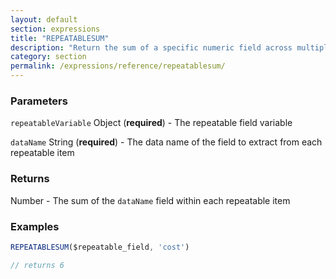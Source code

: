 ```yaml
---
layout: default
section: expressions
title: "REPEATABLESUM"
description: "Return the sum of a specific numeric field across multiple repeatable items"
category: section
permalink: /expressions/reference/repeatablesum/
---
```


### Parameters

`repeatableVariable` Object (__required__) - The repeatable field variable

`dataName` String (__required__) - The data name of the field to extract from each repeatable item

### Returns

Number - The sum of the `dataName` field within each repeatable item

### Examples

```js
REPEATABLESUM($repeatable_field, 'cost')

// returns 6
```
